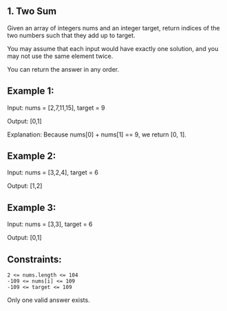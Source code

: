 ## 1. Two Sum

Given an array of integers nums and an integer target, return indices of the two numbers such that they add up to target.

You may assume that each input would have exactly one solution, and you may not use the same element twice.

You can return the answer in any order.

## Example 1:

Input: nums = [2,7,11,15], target = 9

Output: [0,1]

Explanation: Because nums[0] + nums[1] == 9, we return [0, 1].
## Example 2:

Input: nums = [3,2,4], target = 6

Output: [1,2]
## Example 3:

Input: nums = [3,3], target = 6

Output: [0,1]
## Constraints:
    2 <= nums.length <= 104
    -109 <= nums[i] <= 109
    -109 <= target <= 109

Only one valid answer exists.
